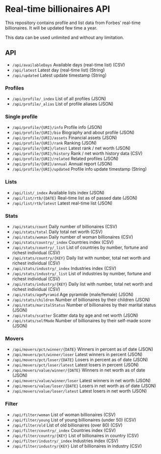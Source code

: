 # Real-time billionaires API

This repository contains profile and list data from Forbes’ real-time billionaires. It will be updated few time a year.

This data can be used unlimited and without any limitation.

## API

* ``/api/availableDays`` Available days (real-time list) (CSV)
* ``/api/latest`` Latest day (real-time list) (String)
* ``/api/updated`` Latest update timestamp (String)

### Profiles

* ``/api/profile/_index`` List of all profiles (JSON)
* ``/api/profile/_alias`` List of profile aliases (JSON)

### Single profile

* ``/api/profile/{URI}/info`` Profile info (JSON)
* ``/api/profile/{URI}/bio`` Biography and about profile (JSON)
* ``/api/profile/{URI}/assets`` Financial assets (JSON)
* ``/api/profile/{URI}/rank`` Ranking (JSON)
* ``/api/profile/{URI}/latest`` Latest rank / net worth (JSON)
* ``/api/profile/{URI}/history`` Rank / net worth history data (CSV)
* ``/api/profile/{URI}/related`` Related profiles (JSON)
* ``/api/profile/{URI}/annual`` Annual report (JSON)
* ``/api/profile/{URI}/updated`` Profile info update timestamp (String)

### Lists

* ``/api/list/_index`` Available lists index (JSON)
* ``/api/list/rtb/{DATE}`` Real-time list as of passed date (JSON)
* ``/api/list/rtb/latest`` Latest real-time list (JSON)

### Stats

* ``/api/stats/count`` Daily number of billionaires (CSV)
* ``/api/stats/total`` Daily total net worth (CSV)
* ``/api/stats/woman`` Daily number of woman billionaires (CSV)
* ``/api/stats/country/_index`` Countries index (CSV)
* ``/api/stats/country/_list`` List of countries by number, fortune and richest individual (CSV)
* ``/api/stats/country/{KEY}`` Daily list with number, total net worth and richest individual (CSV)
* ``/api/stats/industry/_index`` Industries index (CSV)
* ``/api/stats/industry/_list`` List of industries by number, fortune and richest individual (CSV)
* ``/api/stats/industry/{KEY}`` Daily list with number, total net worth and richest individual (CSV)
* ``/api/stats/agePyramid`` Age pyramide (male/female) (JSON)
* ``/api/stats/children`` Number of billionaires by their children (JSON)
* ``/api/stats/maritalStatus`` Number of billionaires by their marital status (JSON)
* ``/api/stats/scatter`` Scatter data by age and net worth (JSON)
* ``/api/stats/selfMade`` Number of billionaires by their self-made score (JSON)

### Movers

* ``/api/movers/pct/winner/{DATE}`` Winners in percent as of date (JSON)
* ``/api/movers/pct/winner/loser`` Latest winners in percent (JSON)
* ``/api/movers/pct/loser/{DATE}`` Losers in percent as of date (JSON)
* ``/api/movers/pct/loser/latest`` Latest losers in percent (JSON)
* ``/api/movers/value/winner/{DATE}`` Winners in net worth as of date (JSON)
* ``/api/movers/value/winner/loser`` Latest winners in net worth (JSON)
* ``/api/movers/value/loser/{DATE}`` Losers in net worth as of date (JSON)
* ``/api/movers/value/loser/latest`` Latest losers in net worth (JSON)

### Filter

* ``/api/filter/woman`` List of woman billionaires (CSV)
* ``/api/filter/young`` List of young billionaires (under 50) (CSV)
* ``/api/filter/old`` List of old billionaires (over 80) (CSV)
* ``/api/filter/country/_index`` Countries index (CSV)
* ``/api/filter/country/{KEY}`` List of billionaires in country (CSV)
* ``/api/filter/industry/_index`` Industries index (CSV)
* ``/api/filter/industry/{KEY}`` List of billionaires in industry (CSV)
